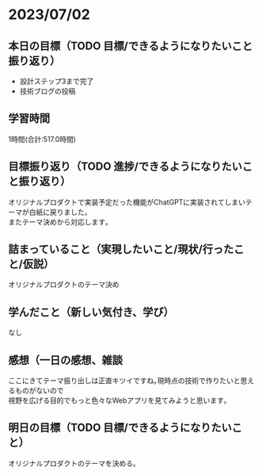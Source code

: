 # 2023/07/02
## 本日の目標（TODO 目標/できるようになりたいこと振り返り）
- 設計ステップ3まで完了
- 技術ブログの投稿
## 学習時間
1時間(合計:517.0時間)
## 目標振り返り（TODO 進捗/できるようになりたいこと振り返り）
オリジナルプロダクトで実装予定だった機能がChatGPTに実装されてしまいテーマが白紙に戻りました｡  
またテーマ決めから対応します｡
## 詰まっていること（実現したいこと/現状/行ったこと/仮説）
オリジナルプロダクトのテーマ決め
## 学んだこと（新しい気付き、学び）
なし
## 感想（一日の感想、雑談
ここにきてテーマ振り出しは正直キツイですね｡現時点の技術で作りたいと思えるものがないので  
視野を広げる目的でもっと色々なWebアプリを見てみようと思います｡
## 明日の目標（TODO 目標/できるようになりたいこと）
オリジナルプロダクトのテーマを決める｡